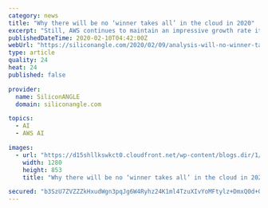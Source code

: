```yaml
---
category: news
title: "Why there will be no ‘winner takes all’ in the cloud in 2020"
excerpt: "Still, AWS continues to maintain an impressive growth rate itself ... Google Cloud is attractive simply because of the tech it offers, especially when it comes to its analytics and artificial intelligence offerings. More than anything else, though, ETR’s data underscores the enormous opportunity that exists in the cloud for all three players ..."
publishedDateTime: 2020-02-10T04:42:00Z
webUrl: "https://siliconangle.com/2020/02/09/analysis-will-no-winner-takes-cloud-2020/"
type: article
quality: 24
heat: 24
published: false

provider:
  name: SiliconANGLE
  domain: siliconangle.com

topics:
  - AI
  - AWS AI

images:
  - url: "https://d15shllkswkct0.cloudfront.net/wp-content/blogs.dir/1/files/2020/02/cloud-3362004_1280.jpg"
    width: 1280
    height: 853
    title: "Why there will be no ‘winner takes all’ in the cloud in 2020"

secured: "b3SzU7ZVZZZkHxudWgn3pqJg6W4Ryhz24K1ml4TzuXIvYoMFtylz+DmxQ0d+GKoSw2KTcdMe3hb4Lb/+KzaNh2UOaSjU7fK8JR9DJD/xXwfUO2K/u2o//zqF/0UIcN/+DxeWbgcVHBLSSXC+RflK8P0SGXYxdYIgCtKWaqRmpKVPbYPtmPF8Sm4c8JCMEI9kYTMwywVsEc8sdXA9pl3ELu5vFHdTMdhEZOIohHWo4aFXuddfexonPCOWno098/R/ehVBYlgKI1QXnVpZQhULl0jmlLMSB/cdfRw2CGH0Ytlkd3rxlEcOa++t0IfLbaqunD7NicrUi6cm6ckXDHdEQgj4NokyWsVH/ae2ycED8TqOhzyIhpgUJFomSQd/cx3GE3GvPsqfkWFH2QaQIE7yA+FoI9iQtd5rt7d5XVrM5EG4BPGly6iEbkO5Dq0XtiV3SzMRBGAq41EcwsKSum0BM6yd7TLyvcICSqAqWmPcXhg=;iAiE/UQvYdPBL3q19nGajw=="
---
```


